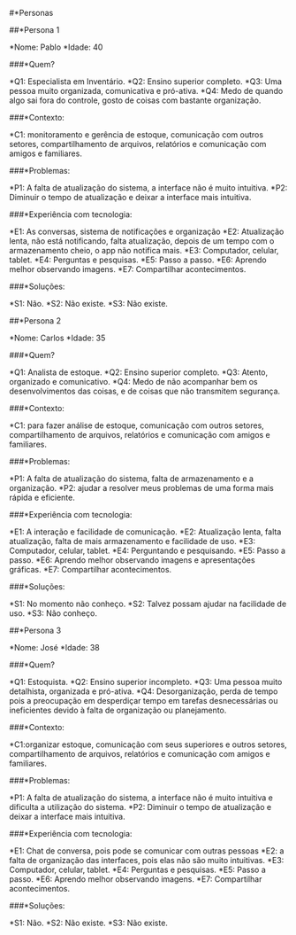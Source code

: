 #*Personas 

##*Persona 1

*Nome: Pablo 
*Idade: 40

###*Quem?

*Q1: Especialista em Inventário.
*Q2: Ensino superior completo.
*Q3: Uma pessoa muito organizada, comunicativa e pró-ativa.
*Q4: Medo de quando algo sai fora do controle, gosto de coisas com bastante organização.

###*Contexto:

*C1: monitoramento e gerência de estoque, comunicação com outros setores, compartilhamento de arquivos, relatórios e comunicação com amigos e familiares.


###*Problemas:

*P1: A falta de atualização do sistema, a interface não é muito intuitiva.
*P2: Diminuir o tempo de atualização e deixar a interface mais intuitiva.

###*Experiência com tecnologia:

*E1: As conversas, sistema de notificações e organização 
*E2: Atualização lenta, não está notificando, falta atualização, depois de um tempo com o armazenamento cheio, o app não notifica mais.
*E3: Computador, celular, tablet.
*E4: Perguntas e pesquisas.
*E5: Passo a passo.
*E6: Aprendo melhor observando imagens.
*E7: Compartilhar acontecimentos.

###*Soluções: 

*S1: Não.
*S2: Não existe.
*S3: Não existe.







##*Persona 2

*Nome: Carlos 
*Idade: 35

###*Quem?

*Q1: Analista de estoque.
*Q2: Ensino superior completo.
*Q3: Atento, organizado e comunicativo.
*Q4: Medo de não acompanhar bem os desenvolvimentos das coisas, e de coisas que não transmitem segurança.

###*Contexto:

*C1: para fazer análise de estoque, comunicação com outros setores, compartilhamento de arquivos, relatórios e comunicação com amigos e familiares.

###*Problemas:

*P1: A falta de atualização do sistema, falta de armazenamento e a organização.
*P2: ajudar a resolver meus problemas de uma forma mais rápida e eficiente.

###*Experiência com tecnologia:

*E1: A interação e facilidade de comunicação.
*E2: Atualização lenta, falta atualização, falta de mais armazenamento e facilidade de uso.
*E3: Computador, celular, tablet.
*E4: Perguntando e pesquisando.
*E5: Passo a passo.
*E6: Aprendo melhor observando imagens e apresentações gráficas.
*E7: Compartilhar acontecimentos.

###*Soluções: 

*S1: No momento não conheço.
*S2: Talvez possam ajudar na facilidade de uso.
*S3: Não conheço.









##*Persona 3

*Nome: José
*Idade: 38

###*Quem?

*Q1: Estoquista.
*Q2: Ensino superior incompleto.
*Q3: Uma pessoa muito detalhista, organizada e pró-ativa.
*Q4: Desorganização, perda de tempo pois a preocupação em desperdiçar tempo em tarefas desnecessárias ou ineficientes devido à falta de organização ou planejamento.

###*Contexto:

*C1:organizar estoque, comunicação com seus superiores e outros setores, compartilhamento de arquivos, relatórios e comunicação com amigos e familiares.

###*Problemas:

*P1: A falta de atualização do sistema, a interface não é muito intuitiva e dificulta a utilização do sistema.
*P2: Diminuir o tempo de atualização e deixar a interface mais intuitiva.

###*Experiência com tecnologia:

*E1: Chat de conversa, pois pode se comunicar com outras pessoas
*E2: a falta de organização das interfaces, pois elas não são muito intuitivas.
*E3: Computador, celular, tablet.
*E4: Perguntas e pesquisas.
*E5: Passo a passo.
*E6: Aprendo melhor observando imagens.
*E7: Compartilhar acontecimentos.

###*Soluções: 

*S1: Não.
*S2: Não existe.
*S3: Não existe.



